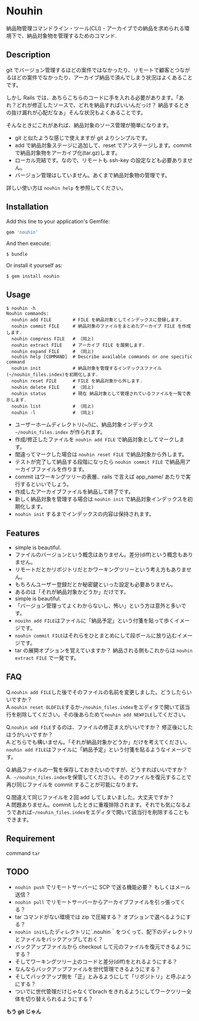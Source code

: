 # Nouhin

納品物管理コマンドライン・ツール(CLI) - アーカイブでの納品を求められる環境下で、納品対象物を管理するためのコマンド.

## Description

git でバージョン管理するほどの案件ではなかったり、リモートで顧客とつながるほどの案件でなかったり、アーカイブ納品で済んでしまう状況はよくあることです。

しかし Rails では、あちらこちらのコードに手を入れる必要があります。「あれ？どれが修正したソースで、どれを納品すればいいんだっけ？ 納品するときの抜け漏れが心配だなぁ」そんな状況もよくあることです。

そんなときにこれがあれば、納品対象のソース管理が簡単になります。

* git と似たような感じで使えますが git よりシンプルです。
* add で納品対象ステージに追加して、reset でアンステージします。commit で納品対象物をアーカイブ化(tar.gz)します。
* ローカル完結です。なので、リモートも ssh-key の設定なども必要ありません。
* バージョン管理はしていません。あくまで納品対象物の管理です。


詳しい使い方は `nouhin help` を参照してください。

## Installation

Add this line to your application's Gemfile:

```ruby
gem 'nouhin'
```

And then execute:

    $ bundle

Or install it yourself as:

    $ gem install nouhin

## Usage

    $ nouhin -h
    Nouhin commands:
      nouhin add FILE        # FILE を納品対象としてインデックスに登録します.
      nouhin commit FILE     # 納品対象のファイルをまとめたアーカイブ FILE を作成します.
      nouhin compress FILE   # （同上)
      nouhin extract FILE    # アーカイブ FILE を展開します.
      nouhin expand FILE     # （同上)
      nouhin help [COMMAND]  # Describe available commands or one specific command
      nouhin init            # 納品対象を管理するインデックスファイル(~/nouhin_files.index)を初期化します.
      nouhin reset FILE      # FILE を納品対象から外します.
      nouhin delete FILE     # （同上)
      nouhin status          # 現在 納品対象として管理されているファイルを一覧で表示します.
      nouhin list            # （同上)
      nouhin -l              # （同上)

* ユーザーホームディレクトリ(~/)に、納品対象インデックス ` ~/nouhin_files.index` が作られます。
* 作成/修正したファイルを `nouhin add FILE` で納品対象としてマークします。
* 間違ってマークした場合は `nouhin reset FILE` で納品対象から外します。
* テストが完了して納品する段階になったら `nouhin commit FILE` で納品用アーカイブファイルを作ります。
* commit はワーキングツリーの表層、rails で言えば app_name/ あたりで実行するといいでしょう。
* 作成したアーカイブファイルを納品して終了です。
* 新しく納品対象を管理する場合は `nouhin init` で納品対象インデックスを初期化します。
* `nouhin init` するまでインデックスの内容は保持されます。

## Features

* simple is beautiful.
* ファイルのバージョンという概念はありません。差分(diff)という概念もありません。
* リモートだとかリポジトリだとかワーキングツリーという考え方もありません。
* もちろんユーザー登録だとか秘密鍵といった設定も必要ありません。
* あるのは「それが納品対象かどうか」だけです。
* simple is beautiful.
* 「バージョン管理ってよくわからないし、怖い」という方は意外と多いです。
* `nouihn add FILE`はファイルに「納品予定」という付箋を貼って歩くイメージです。
* `nouhin commit FILE`はそれらをひとまとめにして段ボールに放り込むイメージです。
* tar の展開オプションを覚えていますか？ 納品される側もこれからは `nouhin extract FILE` で一発です。

## FAQ
Q.`nouhin add FILE`した後でそのファイルの名前を変更しました。どうしたらいいですか？  
A.`nouhin reset OLDFILE`するか`~/nouhin_files.index`をエディタで開いて該当行を削除してください。その後あらためて`nouhin add NEWFILE`してください。


Q.`nouhin add FILE`するのは、ファイルの修正まえがいいですか？ 修正後にしたほうがいいですか？  
A.どちらでも構いません。「それが納品対象かどうか」だけを考えてください。`nouhin add FILE`はファイルに「納品予定」という付箋を貼るようなイメージです。


Q.納品ファイルの一覧を保存しておきたいのですが、どうすればいいですか？  
A.` ~/nouhin_files.index`を保管してください。そのファイルを復元することで再び同じファイルを commit することが可能になります。

Q.間違えて同じファイルを２回 add してしまいました。大丈夫ですか？  
A.問題ありません。commit したときに重複排除されます。それでも気になるようであれば`~/nouhin_files.index`をエディタで開いて該当行を削除することもできます。


## Requirement
command `tar`

## TODO
* `nouhin push` でリモートサーバーに SCP で送る機能必要？ もしくはメール送信？
* `nouhin pull` でリモートサーバーからアーカイブファイルを引っ張ってくる？ 
* tar コマンドがない環境では zip で圧縮する？ オプションで選べるようにする？
* `nouhin init`したディレクトリに`.nouhin｀をつくって、配下のディレクトリとファイルをバックアップしておく？
* バックアップファイルから checkout して元のファイルを復元できるようにする？
* そしてワーキングツリー上のコードと差分(diff)をとれるようにする？
* なんならバックアップファイルを世代管理できるようにする？
* そしてバックアップ側を「正」とみるようにして「リポジトリ」と呼ぶようにする？
* ついでに世代管理だけじゃなくてbrach をきれるようにしてワークツリー全体を切り替えられるようにする？

**もう git じゃん**
